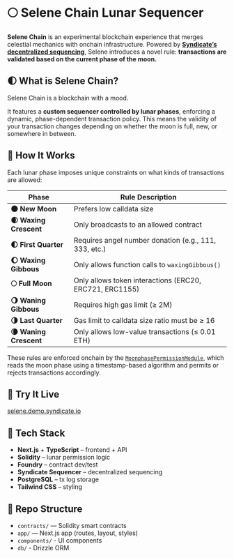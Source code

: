 # 🌕 Selene Chain Lunar Sequencer

**Selene Chain** is an experimental blockchain experience that merges celestial mechanics with onchain infrastructure. Powered by **[Syndicate’s decentralized sequencing](https://syndicate.io/)**, Selene introduces a novel rule: **transactions are validated based on the current phase of the moon.**

## 🌓 What is Selene Chain?

Selene Chain is a blockchain with a mood.

It features a **custom sequencer controlled by lunar phases**, enforcing a dynamic, phase-dependent transaction policy. This means the validity of your transaction changes depending on whether the moon is full, new, or somewhere in between.

## 🌙 How It Works

Each lunar phase imposes unique constraints on what kinds of transactions are allowed:

| Phase               | Rule Description                                        |
| ------------------- | ------------------------------------------------------- |
| **🌑 New Moon**        | Prefers low calldata size                               |
| **🌒 Waxing Crescent** | Only broadcasts to an allowed contract                  |
| **🌓 First Quarter**   | Requires angel number donation (e.g., 111, 333, etc.)   |
| **🌔 Waxing Gibbous**  | Only allows function calls to `waxingGibbous()`         |
| **🌕 Full Moon**       | Only allows token interactions (ERC20, ERC721, ERC1155) |
| **🌖 Waning Gibbous**  | Requires high gas limit (≥ 2M)                          |
| **🌗 Last Quarter**    | Gas limit to calldata size ratio must be ≥ 16           |
| **🌘 Waning Crescent** | Only allows low-value transactions (≤ 0.01 ETH)         |

These rules are enforced onchain by the [`MoonphasePermissionModule`](./contracts/src/MoonphasePermissionModule.sol), which reads the moon phase using a timestamp-based algorithm and permits or rejects transactions accordingly.

## 🔭 Try It Live

[selene.demo.syndicate.io](https://selene.demo.syndicate.io/)

## 🧠 Tech Stack

* **Next.js** + **TypeScript** – frontend + API
* **Solidity** – lunar permission logic
* **Foundry** – contract dev/test
* **Syndicate Sequencer** – decentralized sequencing
* **PostgreSQL** – tx log storage
* **Tailwind CSS** – styling


## 📁 Repo Structure


* `contracts/` — Solidity smart contracts
* `app/` — Next.js app (routes, layout, styles)
* `components/` - UI components
* `db/` - Drizzle ORM
